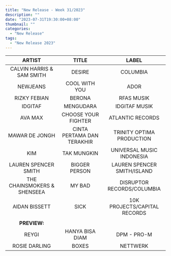```yaml
---
title: "New Release - Week 31/2023"
description: ""
date: "2023-07-31T19:30:00+08:00"
thumbnail: ""
categories:
  - "New Release"
tags:
  - "New Release 2023"
---
```

<!--more-->
|ARTIST|TITLE|LABEL|
|:---:|:---:|:---:|
|CALVIN HARRIS & SAM SMITH|DESIRE|COLUMBIA|
|NEWJEANS|COOL WITH YOU|ADOR|
|RIZKY FEBIAN|BERONA|RFAS MUSIK|
|IDGITAF|MENGUDARA|IDGITAF MUSIK|
|AVA MAX|CHOOSE YOUR FIGHTER|ATLANTIC RECORDS|
|MAWAR DE JONGH|CINTA PERTAMA DAN TERAKHIR|TRINITY OPTIMA PRODUCTION|
|KIM|TAK MUNGKIN|UNIVERSAL MUSIC INDONESIA|
|LAUREN SPENCER SMITH|BIGGER PERSON|LAUREN SPENCER SMITH/ISLAND|
|THE CHAINSMOKERS & SHENSEEA|MY BAD|DISRUPTOR RECORDS/COLUMBIA|
|AIDAN BISSETT|SICK|10K PROJECTS/CAPITAL RECORDS|
| | | |
|**PREVIEW:**| | |
|REYGI|HANYA BISA DIAM|DPM - PRO-M|
|ROSIE DARLING|BOXES|NETTWERK|
